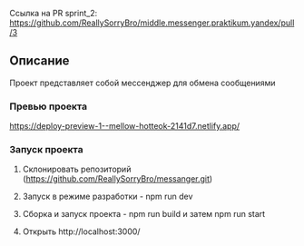 Ссылка на PR sprint_2: https://github.com/ReallySorryBro/middle.messenger.praktikum.yandex/pull/3
## Описание

Проект представляет собой мессенджер для обмена сообщениями

### Превью проекта

https://deploy-preview-1--mellow-hotteok-2141d7.netlify.app/

### Запуск проекта

1. Склонировать репозиторий (https://github.com/ReallySorryBro/messanger.git)

2. Запуск в режиме разработки - npm run dev

3. Сборка и запуск проекта - npm run build и затем npm run start

4. Открыть http://localhost:3000/
